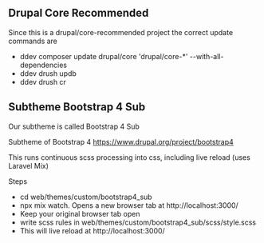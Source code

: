 ## Drupal Core Recommended

Since this is a drupal/core-recommended project the correct update commands are

- ddev composer update drupal/core 'drupal/core-\*' --with-all-dependencies
- ddev drush updb
- ddev drush cr

## Subtheme Bootstrap 4 Sub

Our subtheme is called Bootstrap 4 Sub

Subtheme of Bootstrap 4 https://www.drupal.org/project/bootstrap4

This runs continuous scss processing into css, including live reload (uses Laravel Mix)

Steps

- cd web/themes/custom/bootstrap4_sub
- npx mix watch. Opens a new browser tab at http://localhost:3000/
- Keep your original browser tab open
- write scss rules in web/themes/custom/bootstrap4_sub/scss/style.scss
- This will live reload at http://localhost:3000/
